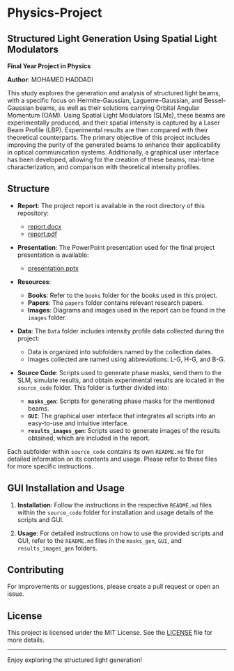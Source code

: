 # Physics-Project

## Structured Light Generation Using Spatial Light Modulators

**Final Year Project in Physics**

**Author**: MOHAMED HADDADI

This study explores the generation and analysis of structured light beams, with a specific focus on Hermite-Gaussian, Laguerre-Gaussian, and Bessel-Gaussian beams, as well as their solutions carrying Orbital Angular Momentum (OAM). Using Spatial Light Modulators (SLMs), these beams are experimentally produced, and their spatial intensity is captured by a Laser Beam Profile (LBP). Experimental results are then compared with their theoretical counterparts. The primary objective of this project includes improving the purity of the generated beams to enhance their applicability in optical communication systems. Additionally, a graphical user interface has been developed, allowing for the creation of these beams, real-time characterization, and comparison with theoretical intensity profiles.

## Structure

- **Report**: The project report is available in the root directory of this repository:
  - [report.docx](report.docx)
  - [report.pdf](report.pdf)

- **Presentation**: The PowerPoint presentation used for the final project presentation is available:
  - [presentation.pptx](presentation.pptx)

- **Resources**:
  - **Books**: Refer to the `books` folder for the books used in this project.
  - **Papers**: The `papers` folder contains relevant research papers.
  - **Images**: Diagrams and images used in the report can be found in the `images` folder.

- **Data**: The `Data` folder includes intensity profile data collected during the project:
  - Data is organized into subfolders named by the collection dates.
  - Images collected are named using abbreviations: L-G, H-G, and B-G.

- **Source Code**: Scripts used to generate phase masks, send them to the SLM, simulate results, and obtain experimental results are located in the `source_code` folder. This folder is further divided into:
  - **`masks_gen`**: Scripts for generating phase masks for the mentioned beams.
  - **`GUI`**: The graphical user interface that integrates all scripts into an easy-to-use and intuitive interface.
  - **`results_images_gen`**: Scripts used to generate images of the results obtained, which are included in the report.

Each subfolder within `source_code` contains its own `README.md` file for detailed information on its contents and usage. Please refer to these files for more specific instructions.

## GUI Installation and Usage

1. **Installation**: Follow the instructions in the respective `README.md` files within the `source_code` folder for installation and usage details of the scripts and GUI.

2. **Usage**: For detailed instructions on how to use the provided scripts and GUI, refer to the `README.md` files in the `masks_gen`, `GUI`, and `results_images_gen` folders.

## Contributing

For improvements or suggestions, please create a pull request or open an issue.

## License

This project is licensed under the MIT License. See the [LICENSE](LICENSE) file for more details.

---


Enjoy exploring the structured light generation!
